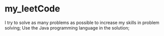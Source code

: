 # my_leetCode

I try to solve as many problems as possible to increase my skills in problem solving;
Use the Java programming language in the solution;
